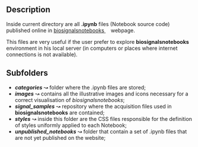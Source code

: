 ## Description
Inside current directory are all **.ipynb** files (Notebook source code) published online in [biosignalsnotebooks <img src="https://image.ibb.co/cNnx6V/link.png" width="10px" height="10px" style="display:inline">](http://www.opensignals.net/) webpage.

This files are very useful if the user prefer to explore **biosignalsnotebooks** environment in his local server (in computers or places where internet connections is not available).

## Subfolders
+ ***categories*** &#x0219D; folder where the .ipynb files are stored;
+ ***images*** &#x0219D; contains all the illustrative images and icons necessary for a correct visualisation of *biosignalsnotebooks*;
+ ***signal_samples*** &#x0219D; repository where the acquisition files used in **biosignalsnotebooks** are contained;
+ ***styles*** &#x0219D; inside this folder are the CSS files responsible for the definition of styles uniformly applied to each Notebook;
+ ***unpublished_notebooks*** &#x0219D; folder that contain a set of .ipynb files that are not yet published on the website;
